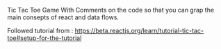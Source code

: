 Tic Tac Toe Game With Comments on the code so that you can grap the main consepts of react and data flows.

Followed tutorial from : https://beta.reactjs.org/learn/tutorial-tic-tac-toe#setup-for-the-tutorial
